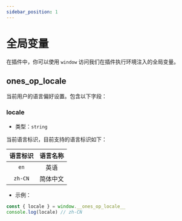 ```yaml
---
sidebar_position: 1
---
```


# 全局变量

在插件中，你可以使用 `window` 访问我们在插件执行环境注入的全局变量。

## **ones_op_locale**

当前用户的语言偏好设置。包含以下字段：

### locale

- 类型：`string`

当前语言标识，目前支持的语言标识如下：

| 语言标识 | 语言名称 |
| :------: | :------: |
|   `en`   |   英语   |
| `zh-CN`  | 简体中文 |

- 示例：

```ts
const { locale } = window.__ones_op_locale__
console.log(locale) // zh-CN
```
